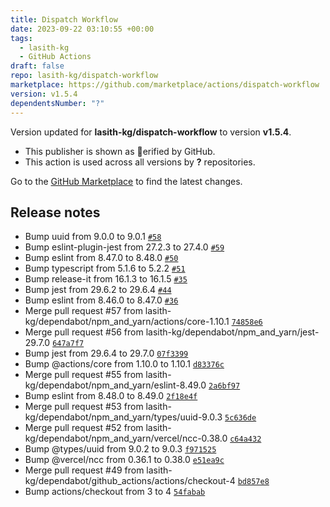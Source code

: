 ```yaml
---
title: Dispatch Workflow
date: 2023-09-22 03:10:55 +00:00
tags:
  - lasith-kg
  - GitHub Actions
draft: false
repo: lasith-kg/dispatch-workflow
marketplace: https://github.com/marketplace/actions/dispatch-workflow
version: v1.5.4
dependentsNumber: "?"
---
```



Version updated for **lasith-kg/dispatch-workflow** to version **v1.5.4**.
- This publisher is shown as erified by GitHub.
- This action is used across all versions by **?** repositories.

Go to the [GitHub Marketplace](https://github.com/marketplace/actions/dispatch-workflow) to find the latest changes.

## Release notes

- Bump uuid from 9.0.0 to 9.0.1 [`#58`](https://github.com/lasith-kg/dispatch-workflow/pull/58)
- Bump eslint-plugin-jest from 27.2.3 to 27.4.0 [`#59`](https://github.com/lasith-kg/dispatch-workflow/pull/59)
- Bump eslint from 8.47.0 to 8.48.0 [`#50`](https://github.com/lasith-kg/dispatch-workflow/pull/50)
- Bump typescript from 5.1.6 to 5.2.2 [`#51`](https://github.com/lasith-kg/dispatch-workflow/pull/51)
- Bump release-it from 16.1.3 to 16.1.5 [`#35`](https://github.com/lasith-kg/dispatch-workflow/pull/35)
- Bump jest from 29.6.2 to 29.6.4 [`#44`](https://github.com/lasith-kg/dispatch-workflow/pull/44)
- Bump eslint from 8.46.0 to 8.47.0 [`#36`](https://github.com/lasith-kg/dispatch-workflow/pull/36)
- Merge pull request #57 from lasith-kg/dependabot/npm_and_yarn/actions/core-1.10.1 [`74858e6`](https://github.com/lasith-kg/dispatch-workflow/commit/74858e6ef58d04b5e22302099ae26494a0c89be5)
- Merge pull request #56 from lasith-kg/dependabot/npm_and_yarn/jest-29.7.0 [`647a7f7`](https://github.com/lasith-kg/dispatch-workflow/commit/647a7f7a631d4aa0c2dffdac004261fefc651869)
- Bump jest from 29.6.4 to 29.7.0 [`07f3399`](https://github.com/lasith-kg/dispatch-workflow/commit/07f33992d13d9d5a0382f3b0b9969f1d6dbb5b0a)
- Bump @actions/core from 1.10.0 to 1.10.1 [`d83376c`](https://github.com/lasith-kg/dispatch-workflow/commit/d83376cc0d2124def248a4b0588b13aec1adf099)
- Merge pull request #55 from lasith-kg/dependabot/npm_and_yarn/eslint-8.49.0 [`2a6bf97`](https://github.com/lasith-kg/dispatch-workflow/commit/2a6bf97885f30865268828a127494594a6b09b4d)
- Bump eslint from 8.48.0 to 8.49.0 [`2f18e4f`](https://github.com/lasith-kg/dispatch-workflow/commit/2f18e4f4bc89563114877d0db7d5abc8d7e26c64)
- Merge pull request #53 from lasith-kg/dependabot/npm_and_yarn/types/uuid-9.0.3 [`5c636de`](https://github.com/lasith-kg/dispatch-workflow/commit/5c636de271cdda9c844db890777d01f586590643)
- Merge pull request #52 from lasith-kg/dependabot/npm_and_yarn/vercel/ncc-0.38.0 [`c64a432`](https://github.com/lasith-kg/dispatch-workflow/commit/c64a4327969bbea0d115bdc89f0ce5c71b9b1ba8)
- Bump @types/uuid from 9.0.2 to 9.0.3 [`f971525`](https://github.com/lasith-kg/dispatch-workflow/commit/f9715251839600f637e61f6d635cb63737c3539d)
- Bump @vercel/ncc from 0.36.1 to 0.38.0 [`e51ea9c`](https://github.com/lasith-kg/dispatch-workflow/commit/e51ea9cec47f399846b0fbbed6e8592de3968bde)
- Merge pull request #49 from lasith-kg/dependabot/github_actions/actions/checkout-4 [`bd857e8`](https://github.com/lasith-kg/dispatch-workflow/commit/bd857e82461ccfdda40aa4992d16dbfbbc5a5505)
- Bump actions/checkout from 3 to 4 [`54fabab`](https://github.com/lasith-kg/dispatch-workflow/commit/54fababf643f8f3146f92b666eeba560e800bd71)
